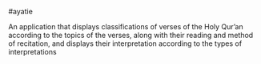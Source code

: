 #ayatie

An application that displays classifications of verses of the Holy Qur’an according to the topics of the verses, along with their reading and method of recitation, and displays their interpretation according to the types of interpretations
